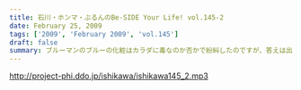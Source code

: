 ```yaml
---
title: 石川・ホンマ・ぶるんのBe-SIDE Your Life! vol.145-2
date: February 25, 2009
tags: ['2009', 'February 2009', 'vol.145']
draft: false
summary: ブルーマンのブルーの化粧はカラダに毒なのか否かで紛糾したのですが、答えは出ず・・・そんな「知らねぇよ」な話題満載の副調整室。NAMAE
---
```


http://project-phi.ddo.jp/ishikawa/ishikawa145_2.mp3